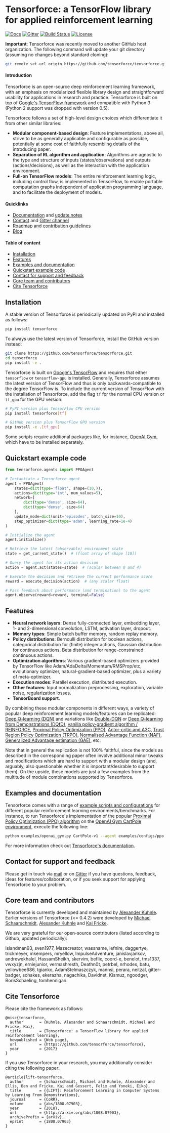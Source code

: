 # Tensorforce: a TensorFlow library for applied reinforcement learning

[![Docs](https://readthedocs.org/projects/tensorforce/badge)](http://tensorforce.readthedocs.io/en/latest/)
[![Gitter](https://badges.gitter.im/tensorforce/community.svg)](https://gitter.im/tensorforce/community)
[![Build Status](https://travis-ci.com/tensorforce/tensorforce.svg?branch=master)](https://travis-ci.com/tensorforce/tensorforce)
[![License](https://img.shields.io/badge/license-Apache%202.0-blue.svg)](https://github.com/tensorforce/tensorforce/blob/master/LICENSE)



**Important**: Tensorforce was recently moved to another GitHub host organization. The following command will update your git directory (assuming no changes beyond standard cloning):

```bash
git remote set-url origin https://github.com/tensorforce/tensorforce.git
```



#### Introduction

Tensorforce is an open-source deep reinforcement learning framework, with an emphasis on modularized flexible library design and straightforward usability for applications in research and practice. Tensorforce is built on top of [Google's TensorFlow framework](https://www.tensorflow.org/) and compatible with Python 3 (Python 2 support was dropped with version 0.5).

Tensorforce follows a set of high-level design choices which differentiate it from other similar libraries:

- **Modular component-based design**: Feature implementations, above all, strive to be as generally applicable and configurable as possible, potentially at some cost of faithfully resembling details of the introducing paper.
- **Separation of RL algorithm and application**: Algorithms are agnostic to the type and structure of inputs (states/observations) and outputs (actions/decisions), as well as the interaction with the application environment.
- **Full-on TensorFlow models**: The entire reinforcement learning logic, including control flow, is implemented in TensorFlow, to enable portable computation graphs independent of application programming language, and to facilitate the deployment of models.



#### Quicklinks

- [Documentation](http://tensorforce.readthedocs.io) and [update notes](https://github.com/tensorforce/tensorforce/blob/master/UPDATE_NOTES.md)
- [Contact](mailto:tensorforce.team@gmail.com) and [Gitter channel](https://gitter.im/tensorforce/community)
- [Roadmap](https://github.com/tensorforce/tensorforce/blob/master/ROADMAP.md) and [contribution guidelines](https://github.com/tensorforce/tensorforce/blob/master/CONTRIBUTING.md)
- [Blog](https://reinforce.io/blog/)



#### Table of content

- [Installation](#installation)
- [Features](#features)
- [Examples and documentation](#examples-and-documentation)
- [Quickstart example code](#quickstart-example-code)
- [Contact for support and feedback](#contact-for-support=and-feedback)
- [Core team and contributors](#core-team-and-contributors)
- [Cite Tensorforce](#cite-tensorforce)



## Installation


A stable version of Tensorforce is periodically updated on PyPI and installed as follows:

```bash
pip install tensorforce
```

To always use the latest version of Tensorforce, install the GitHub version instead:

```bash
git clone https://github.com/tensorforce/tensorforce.git
cd tensorforce
pip install -e .
```

Tensorforce is built on [Google's TensorFlow](https://www.tensorflow.org/) and requires that either `tensorflow` or `tensorflow-gpu` is installed. Generally, Tensorforce assumes the latest version of TensorFlow and thus is only backwards-compatible to the degree TensorFlow is. To include the current version of TensorFlow with the installation of Tensorforce, add the flag `tf` for the normal CPU version or `tf_gpu` for the GPU version:

```bash
# PyPI version plus TensorFlow CPU version
pip install tensorforce[tf]

# GitHub version plus TensorFlow GPU version
pip install -e .[tf_gpu]
```

Some scripts require additional packages like, for instance, [OpenAI Gym](https://gym.openai.com/), which have to be installed separately.



## Quickstart example code

```python
from tensorforce.agents import PPOAgent

# Instantiate a Tensorforce agent
agent = PPOAgent(
    states=dict(type='float', shape=(10,)),
    actions=dict(type='int', num_values=5),
    network=[
        dict(type='dense', size=64),
        dict(type='dense', size=64)
    ],
    update_mode=dict(unit='episodes', batch_size=10),
    step_optimizer=dict(type='adam', learning_rate=1e-4)
)

# Initialize the agent
agent.initialize()

# Retrieve the latest (observable) environment state
state = get_current_state()  # (float array of shape [10])

# Query the agent for its action decision
action = agent.act(states=state)  # (scalar between 0 and 4)

# Execute the decision and retrieve the current performance score
reward = execute_decision(action)  # (any scalar float)

# Pass feedback about performance (and termination) to the agent
agent.observe(reward=reward, terminal=False)
```



## Features

- **Neural network layers**: Dense fully-connected layer, embedding layer, 1- and 2-dimensional convolution, LSTM, activation layer, dropout.
- **Memory types**: Simple batch buffer memory, random replay memory.
- **Policy distributions**: Bernoulli distribution for boolean actions, categorical distribution for (finite) integer actions, Gaussian distribution for continuous actions, Beta distribution for range-constrained continuous actions.
- **Optimization algorithms**: Various gradient-based optimizers provided by TensorFlow like Adam/AdaDelta/Momentum/RMSProp/etc, evolutionary optimizer, natural-gradient-based optimizer, plus a variety of meta-optimizer.
- **Execution modes**: Parallel execution, distributed execution.
- **Other features**: Input normalization preprocessing, exploration, variable noise, regularization losses.
- **TensorBoard support**.

By combining these modular components in different ways, a variety of popular deep reinforcement learning models/features can be replicated: [Deep Q-learning (DQN)](https://arxiv.org/abs/1312.5602) and variations like [Double-DQN](https://arxiv.org/abs/1509.06461) or [Deep Q-learning from Demonstrations (DQfD)](https://arxiv.org/abs/1704.03732), [vanilla policy-gradient algorithm / REINFORCE](http://www-anw.cs.umass.edu/~barto/courses/cs687/williams92simple.pdf), [Proximal Policy Optimization (PPO)](https://arxiv.org/abs/1707.06347), [Actor-critic and A3C](https://arxiv.org/abs/1602.01783), [Trust Region Policy Optimization (TRPO)](https://arxiv.org/abs/1502.05477), [Normalised Advantage Function (NAF)](https://arxiv.org/abs/1603.00748), [Generalized Advantage estimation (GAE)](https://arxiv.org/abs/1506.02438), etc.

Note that in general the replication is not 100% faithful, since the models as described in the corresponding paper often involve additional minor tweaks and modifications which are hard to support with a modular design (and, arguably, also questionable whether it is important/desirable to support them). On the upside, these models are just a few examples from the multitude of module combinations supported by Tensorforce.



## Examples and documentation

Tensorforce comes with a range of [example scripts and configurations](https://github.com/tensorforce/tensorforce/tree/master/examples) for different popular reinforcement learning environments/benchmarks. For instance, to run Tensorforce's implementation of the popular [Proximal Policy Optimization (PPO) algorithm](https://arxiv.org/abs/1707.06347) on the [OpenAI Gym CartPole environment](https://gym.openai.com/envs/CartPole-v1/), execute the following line:

```bash
python examples/openai_gym.py CartPole-v1 --agent examples/configs/ppo.json --network examples/configs/mlp2_network.json
```

For more information check out [Tensorforce's documentation](http://tensorforce.readthedocs.io).



## Contact for support and feedback

Please get in touch via [mail](mailto:tensorforce.team@gmail.com) or on [Gitter](https://gitter.im/tensorforce/community) if you have questions, feedback, ideas for features/collaboration, or if you seek support for applying Tensorforce to your problem.



## Core team and contributors

Tensorforce is currently developed and maintained by [Alexander Kuhnle](https://github.com/AlexKuhnle). Earlier versions of Tensorforce (<= 0.4.2) were developed by [Michael Schaarschmidt](https://github.com/michaelschaarschmidt), [Alexander Kuhnle](https://github.com/AlexKuhnle) and [Kai Fricke](https://github.com/krfricke).

We are very grateful for our open-source contributors (listed according to Github, updated periodically):

Islandman93, sven1977, Mazecreator, wassname, lefnire, daggertye, trickmeyer, mkempers,
mryellow, ImpulseAdventure,
janislavjankov, andrewekhalel,
HassamSheikh, skervim,
beflix, coord-e,
benelot, tms1337, vwxyzjn, erniejunior,
vermashresth, Deathn0t, petrbel, nrhodes, batu, yellowbee686, tgianko,
AdamStelmaszczyk, mannsi, perara, neitzal, gitter-badger, sohakes, ekerazha, nagachika, Davidnet, Kismuz, ngoodger, BorisSchaeling, tomhennigan.



## Cite Tensorforce

Please cite the framework as follows:

```
@misc{tensorforce,
  author       = {Kuhnle, Alexander and Schaarschmidt, Michael and Fricke, Kai},
  title        = {Tensorforce: a TensorFlow library for applied reinforcement learning},
  howpublished = {Web page},
  url          = {https://github.com/tensorforce/tensorforce},
  year         = {2017}
}
```

If you use Tensorforce in your research, you may additionally consider citing the following paper:

```
@article{lift-tensorforce,
  author       = {Schaarschmidt, Michael and Kuhnle, Alexander and Ellis, Ben and Fricke, Kai and Gessert, Felix and Yoneki, Eiko},
  title        = {{LIFT}: Reinforcement Learning in Computer Systems by Learning From Demonstrations},
  journal      = {CoRR},
  volume       = {abs/1808.07903},
  year         = {2018},
  url          = {http://arxiv.org/abs/1808.07903},
  archivePrefix = {arXiv},
  eprint       = {1808.07903}
}
```
